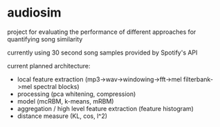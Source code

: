 # audiosim
 

project for evaluating the performance of different approaches for quantifying song similarity 

currently using 30 second song samples provided by Spotify's API 

current planned architecture:
- local feature extraction (mp3->wav->windowing->fft->mel filterbank->mel spectral blocks) 
- processing (pca whitening, compression) 
- model (mcRBM, k-means, mRBM) 
- aggregation / high level feature extraction (feature histogram)
- distance measure (KL, cos, l^2)

